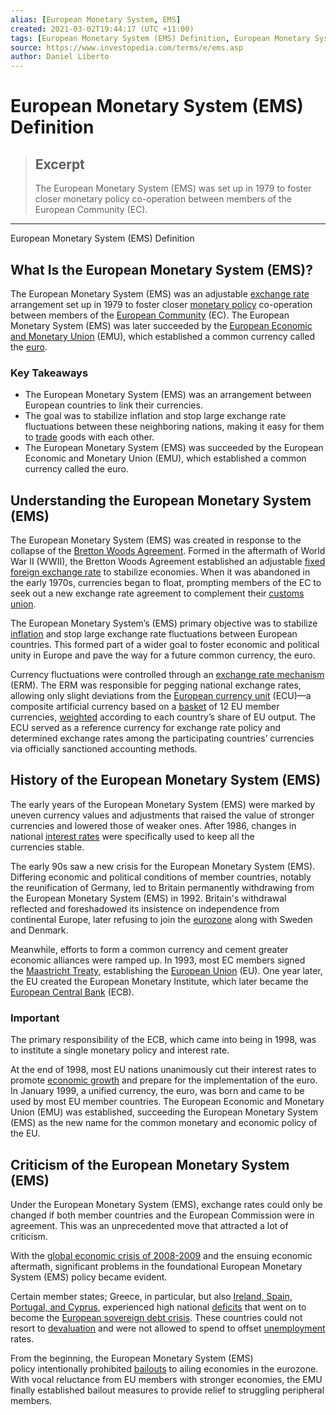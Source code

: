 ```yaml
---
alias: [European Monetary System, EMS]
created: 2021-03-02T19:44:17 (UTC +11:00)
tags: [European Monetary System (EMS) Definition, European Monetary System (EMS) Definition]
source: https://www.investopedia.com/terms/e/ems.asp
author: Daniel Liberto
---
```


# European Monetary System (EMS) Definition

> ## Excerpt
> The European Monetary System (EMS) was set up in 1979 to foster closer monetary policy co-operation between members of the European Community (EC).

---

European Monetary System (EMS) Definition
## What Is the European Monetary System (EMS)?

The European Monetary System (EMS) was an adjustable [exchange rate](https://www.investopedia.com/terms/e/exchangerate.asp) arrangement set up in 1979 to foster closer [monetary policy](https://www.investopedia.com/terms/m/monetarypolicy.asp) co-operation between members of the [European Community](https://www.investopedia.com/terms/e/european-community.asp) (EC). The European Monetary System (EMS) was later succeeded by the [European Economic and Monetary Union](https://www.investopedia.com/terms/e/emu.asp) (EMU), which established a common currency called the [euro](https://www.investopedia.com/terms/e/euro.asp).

### Key Takeaways

-   The European Monetary System (EMS) was an arrangement between European countries to link their currencies.
-   The goal was to stabilize inflation and stop large exchange rate fluctuations between these neighboring nations, making it easy for them to [trade](https://www.investopedia.com/terms/t/trade.asp) goods with each other.
-   The European Monetary System (EMS) was succeeded by the European Economic and Monetary Union (EMU), which established a common currency called the euro.

## Understanding the European Monetary System (EMS)

The European Monetary System (EMS) was created in response to the collapse of the [Bretton Woods Agreement](https://www.investopedia.com/terms/b/brettonwoodsagreement.asp). Formed in the aftermath of World War II (WWII), the Bretton Woods Agreement established an adjustable [fixed foreign exchange rate](https://www.investopedia.com/terms/f/fixedexchangerate.asp) to stabilize economies. When it was abandoned in the early 1970s, currencies began to float, prompting members of the EC to seek out a new exchange rate agreement to complement their [customs union](https://www.investopedia.com/terms/e/european-customs-union.asp). 

The European Monetary System’s (EMS) primary objective was to stabilize [inflation](https://www.investopedia.com/terms/i/inflation.asp) and stop large exchange rate fluctuations between European countries. This formed part of a wider goal to foster economic and political unity in Europe and pave the way for a future common currency, the euro.

Currency fluctuations were controlled through an [exchange rate mechanism](https://www.investopedia.com/terms/e/exchange-rate-mechanism.asp) (ERM). The ERM was responsible for pegging national exchange rates, allowing only slight deviations from the [European currency unit](https://www.investopedia.com/terms/e/european-currency-unit.asp) (ECU)—a composite artificial currency based on a [basket](https://www.investopedia.com/terms/c/currencybasket.asp) of 12 EU member currencies, [weighted](https://www.investopedia.com/terms/w/weighted.asp) according to each country’s share of EU output. The ECU served as a reference currency for exchange rate policy and determined exchange rates among the participating countries’ currencies via officially sanctioned accounting methods.

## History of the European Monetary System (EMS)

The early years of the European Monetary System (EMS) were marked by uneven currency values and adjustments that raised the value of stronger currencies and lowered those of weaker ones. After 1986, changes in national [interest rates](https://www.investopedia.com/terms/i/interestrate.asp) were specifically used to keep all the currencies stable.

The early 90s saw a new crisis for the European Monetary System (EMS). Differing economic and political conditions of member countries, notably the reunification of Germany, led to Britain permanently withdrawing from the European Monetary System (EMS) in 1992. Britain's withdrawal reflected and foreshadowed its insistence on independence from continental Europe, later refusing to join the [eurozone](https://www.investopedia.com/terms/e/eurozone.asp) along with Sweden and Denmark.

Meanwhile, efforts to form a common currency and cement greater economic alliances were ramped up. In 1993, most EC members signed the [Maastricht Treaty](https://www.investopedia.com/terms/m/maastricht-treaty.asp), establishing the [European Union](https://www.investopedia.com/terms/e/europeanunion.asp) (EU). One year later, the EU created the European Monetary Institute, which later became the [European Central Bank](https://www.investopedia.com/terms/e/europeancentralbank.asp) (ECB).

### Important

The primary responsibility of the ECB, which came into being in 1998, was to institute a single monetary policy and interest rate.

At the end of 1998, most EU nations unanimously cut their interest rates to promote [economic growth](https://www.investopedia.com/terms/e/economicgrowth.asp) and prepare for the implementation of the euro. In January 1999, a unified currency, the euro, was born and came to be used by most EU member countries. The European Economic and Monetary Union (EMU) was established, succeeding the European Monetary System (EMS) as the new name for the common monetary and economic policy of the EU.

## Criticism of the European Monetary System (EMS)

Under the European Monetary System (EMS), exchange rates could only be changed if both member countries and the European Commission were in agreement. This was an unprecedented move that attracted a lot of criticism.

With the [global economic crisis of 2008-2009](https://www.investopedia.com/terms/g/great-recession.asp) and the ensuing economic aftermath, significant problems in the foundational European Monetary System (EMS) policy became evident.

Certain member states; Greece, in particular, but also [Ireland, Spain, Portugal, and Cyprus](https://www.investopedia.com/terms/p/piigs.asp), experienced high national [deficits](https://www.investopedia.com/terms/d/deficit.asp) that went on to become the [European sovereign debt crisis](https://www.investopedia.com/terms/e/european-sovereign-debt-crisis.asp). These countries could not resort to [devaluation](https://www.investopedia.com/terms/d/devaluation.asp) and were not allowed to spend to offset [unemployment](https://www.investopedia.com/terms/u/unemployment.asp) rates.

From the beginning, the European Monetary System (EMS) policy intentionally prohibited [bailouts](https://www.investopedia.com/terms/b/bailout.asp) to ailing economies in the eurozone. With vocal reluctance from EU members with stronger economies, the EMU finally established bailout measures to provide relief to struggling peripheral members.
